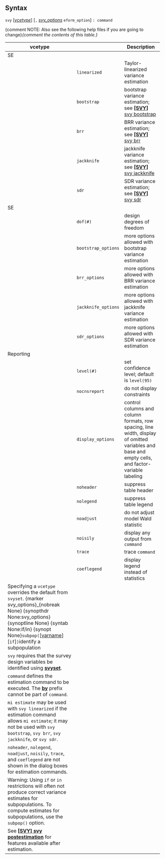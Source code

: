## Syntax

`svy`
\[[<var class="command">vcetype</var><strong></strong>](#svy_vcetype)\]
\[`,`
[<var class="command"> svy_options</var><strong></strong>](#svy_options)
`eform_option`\] `: command`

<span options="NOTE">{comment NOTE: Also see the following help files if
you are going to change}_<span
options="the contents of this table.">{comment the contents of this
table.}_

| vcetype                                                                                                                                                                                                                                                                                                                                            |                     | Description                                                                                                                                       |
|----------------------------------------------------------------------------------------------------------------------------------------------------------------------------------------------------------------------------------------------------------------------------------------------------------------------------------------------------|---------------------|---------------------------------------------------------------------------------------------------------------------------------------------------|
| SE                                                                                                                                                                                                                                                                                                                                                 |                     |                                                                                                                                                   |
|                                                                                                                                                                                                                                                                                                                                                    | `linearized`        | Taylor-linearized variance estimation                                                                                                             |
|                                                                                                                                                                                                                                                                                                                                                    | `bootstrap`         | bootstrap variance estimation; see [<strong>[SVY]</strong> svy bootstrap](http://www.stata.com/help.cgi?svy_bootstrap) |
|                                                                                                                                                                                                                                                                                                                                                    | `brr`               | BRR variance estimation; see [<strong>[SVY]</strong> svy brr](http://www.stata.com/help.cgi?svy_brr)                   |
|                                                                                                                                                                                                                                                                                                                                                    | `jackknife`         | jackknife variance estimation; see [<strong>[SVY]</strong> svy jackknife](http://www.stata.com/help.cgi?svy_jackknife) |
|                                                                                                                                                                                                                                                                                                                                                    | `sdr`               | SDR variance estimation; see [<strong>[SVY]</strong> svy sdr](http://www.stata.com/help.cgi?svy_sdr)                   |
| SE                                                                                                                                                                                                                                                                                                                                                 |                     |                                                                                                                                                   |
|                                                                                                                                                                                                                                                                                                                                                    | `dof(#)`            | design degrees of freedom                                                                                                                         |
|                                                                                                                                                                                                                                                                                                                                                    | `bootstrap_options` | more options allowed with bootstrap variance estimation                                                                                           |
|                                                                                                                                                                                                                                                                                                                                                    | `brr_options`       | more options allowed with BRR variance estimation                                                                                                 |
|                                                                                                                                                                                                                                                                                                                                                    | `jackknife_options` | more options allowed with jackknife variance estimation                                                                                           |
|                                                                                                                                                                                                                                                                                                                                                    | `sdr_options`       | more options allowed with SDR variance estimation                                                                                                 |
| Reporting                                                                                                                                                                                                                                                                                                                                          |                     |                                                                                                                                                   |
|                                                                                                                                                                                                                                                                                                                                                    | `level(#)`          | set confidence level; default is `level(95)`                                                                                                      |
|                                                                                                                                                                                                                                                                                                                                                    | `nocnsreport`       | do not display constraints                                                                                                                        |
|                                                                                                                                                                                                                                                                                                                                                    | `display_options`   | control columns and column formats, row spacing, line width, display of omitted variables and base and empty cells, and factor-variable labeling  |
|                                                                                                                                                                                                                                                                                                                                                    | `noheader`          | suppress table header                                                                                                                             |
|                                                                                                                                                                                                                                                                                                                                                    | `nolegend`          | suppress table legend                                                                                                                             |
|                                                                                                                                                                                                                                                                                                                                                    | `noadjust`          | do not adjust model Wald statistic                                                                                                                |
|                                                                                                                                                                                                                                                                                                                                                    | `noisily`           | display any output from `command`                                                                                                                 |
|                                                                                                                                                                                                                                                                                                                                                    | `trace`             | trace `command`                                                                                                                                   |
|                                                                                                                                                                                                                                                                                                                                                    | `coeflegend`        | display legend instead of statistics                                                                                                              |
| Specifying a `vcetype` overrides the default from `svyset`. <span options="svy_options">{marker svy\_options}_{nobreak None} {synopthdr None:svy\_options} {synoptline None} {syntab None:if/in} {synopt None}`subpop(`\[[varname](http://www.stata.com/help.cgi?varname)\] \[`if`\]`)`identify a subpopulation |                     |                                                                                                                                                   |
| `svy` requires that the survey design variables be identified using [<strong>svyset</strong>](http://www.stata.com/help.cgi?svyset).                                                                                                                                                                                    |                     |                                                                                                                                                   |
| `command` defines the estimation command to be executed. The [<strong>by</strong>](http://www.stata.com/help.cgi?by) prefix cannot be part of `command`.                                                                                                                                                                |                     |                                                                                                                                                   |
| `mi estimate` may be used with `svy linearized` if the estimation command allows `mi estimate`; it may not be used with `svy bootstrap`, `svy brr`, `svy jackknife`, or `svy sdr`.                                                                                                                                                                 |                     |                                                                                                                                                   |
| `noheader`, `nolegend`, `noadjust`, `noisily`, `trace`, and `coeflegend` are not shown in the dialog boxes for estimation commands.                                                                                                                                                                                                                |                     |                                                                                                                                                   |
| Warning: Using `if` or `in` restrictions will often not produce correct variance estimates for subpopulations. To compute estimates for subpopulations, use the `subpop()` option.                                                                                                                                                                 |                     |                                                                                                                                                   |
| See [<strong>[SVY] svy postestimation</strong>](http://www.stata.com/help.cgi?svy%20postestimation) for features available after estimation.                                                                                                                                                                            |                     |                                                                                                                                                   |
